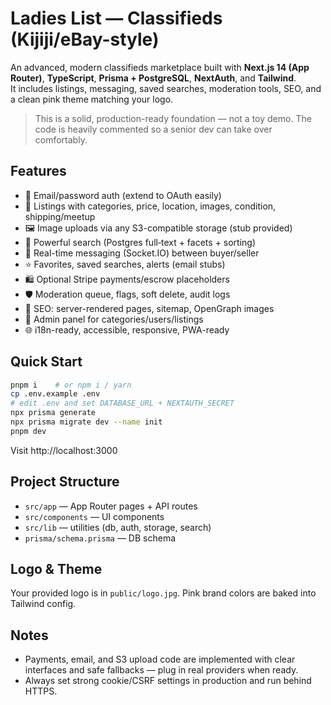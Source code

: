 # Ladies List — Classifieds (Kijiji/eBay-style)

An advanced, modern classifieds marketplace built with **Next.js 14 (App Router)**, **TypeScript**, **Prisma + PostgreSQL**, **NextAuth**, and **Tailwind**.  
It includes listings, messaging, saved searches, moderation tools, SEO, and a clean pink theme matching your logo.

> This is a solid, production-ready foundation — not a toy demo. The code is heavily commented so a senior dev can take over comfortably.

## Features
- 🔐 Email/password auth (extend to OAuth easily)
- 🧾 Listings with categories, price, location, images, condition, shipping/meetup
- 🖼 Image uploads via any S3-compatible storage (stub provided)
- 🔎 Powerful search (Postgres full‑text + facets + sorting)
- 💬 Real-time messaging (Socket.IO) between buyer/seller
- ⭐ Favorites, saved searches, alerts (email stubs)
- 🛍️ Optional Stripe payments/escrow placeholders
- 🛡️ Moderation queue, flags, soft delete, audit logs
- 🧭 SEO: server-rendered pages, sitemap, OpenGraph images
- 🧰 Admin panel for categories/users/listings
- 🌐 i18n-ready, accessible, responsive, PWA-ready

## Quick Start
```bash
pnpm i    # or npm i / yarn
cp .env.example .env
# edit .env and set DATABASE_URL + NEXTAUTH_SECRET
npx prisma generate
npx prisma migrate dev --name init
pnpm dev
```
Visit http://localhost:3000

## Project Structure
- `src/app` — App Router pages + API routes
- `src/components` — UI components
- `src/lib` — utilities (db, auth, storage, search)
- `prisma/schema.prisma` — DB schema

## Logo & Theme
Your provided logo is in `public/logo.jpg`. Pink brand colors are baked into Tailwind config.

## Notes
- Payments, email, and S3 upload code are implemented with clear interfaces and safe fallbacks — plug in real providers when ready.
- Always set strong cookie/CSRF settings in production and run behind HTTPS.